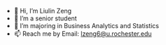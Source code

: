 - 👋 Hi, I’m Liulin Zeng
- 👀 I’m a senior student
- 🌱 I’m majoring in Business Analytics and Statistics
- 📫 Reach me by Email: lzeng6@u.rochester.edu

<!---
LiulinZeng/LiulinZeng is a ✨ special ✨ repository because its `README.md` (this file) appears on your GitHub profile.
You can click the Preview link to take a look at your changes.
--->
